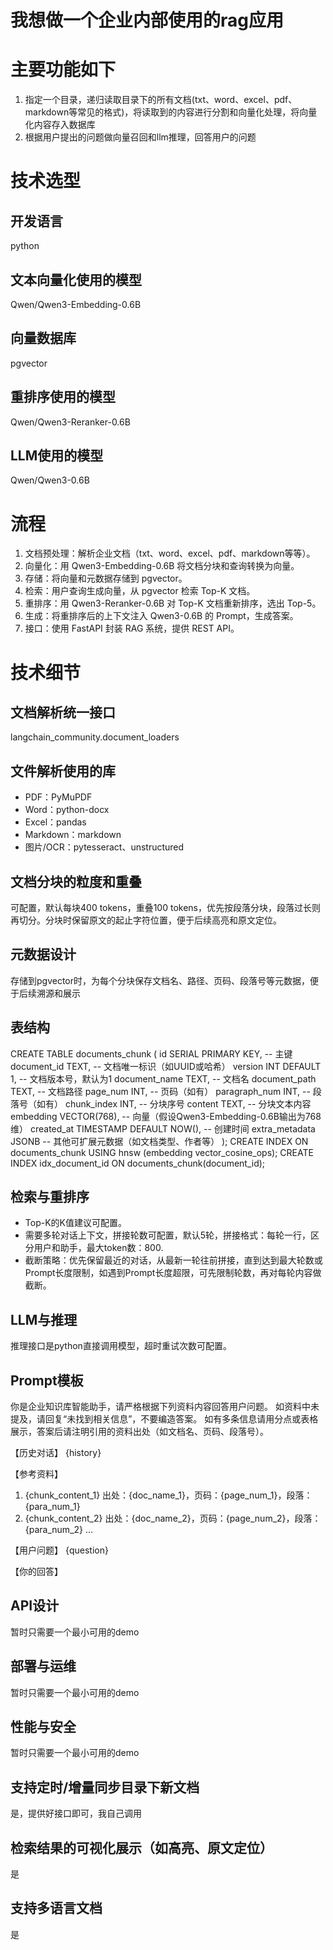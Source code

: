 <!------------------------------------------------------------------------------------
   Add Rules to this file or a short description and have Kiro refine them for you:   
-------------------------------------------------------------------------------------> 
# 我想做一个企业内部使用的rag应用  
# 主要功能如下  
1. 指定一个目录，递归读取目录下的所有文档(txt、word、excel、pdf、markdown等常见的格式)，将读取到的内容进行分割和向量化处理，将向量化内容存入数据库  
2. 根据用户提出的问题做向量召回和llm推理，回答用户的问题  

# 技术选型  
## 开发语言  
python
## 文本向量化使用的模型
Qwen/Qwen3-Embedding-0.6B
## 向量数据库
pgvector
## 重排序使用的模型
Qwen/Qwen3-Reranker-0.6B
## LLM使用的模型
Qwen/Qwen3-0.6B

# 流程
1. 文档预处理：解析企业文档（txt、word、excel、pdf、markdown等等）。
2. 向量化：用 Qwen3-Embedding-0.6B 将文档分块和查询转换为向量。
3. 存储：将向量和元数据存储到 pgvector。
4. 检索：用户查询生成向量，从 pgvector 检索 Top-K 文档。
5. 重排序：用 Qwen3-Reranker-0.6B 对 Top-K 文档重新排序，选出 Top-5。
6. 生成：将重排序后的上下文注入 Qwen3-0.6B 的 Prompt，生成答案。
7. 接口：使用 FastAPI 封装 RAG 系统，提供 REST API。

# 技术细节
## 文档解析统一接口
langchain_community.document_loaders
## 文件解析使用的库
- PDF：PyMuPDF
- Word：python-docx
- Excel：pandas
- Markdown：markdown
- 图片/OCR：pytesseract、unstructured
## 文档分块的粒度和重叠
可配置，默认每块400 tokens，重叠100 tokens，优先按段落分块，段落过长则再切分。分块时保留原文的起止字符位置，便于后续高亮和原文定位。
## 元数据设计
存储到pgvector时，为每个分块保存文档名、路径、页码、段落号等元数据，便于后续溯源和展示
## 表结构
CREATE TABLE documents_chunk (
    id SERIAL PRIMARY KEY,                -- 主键
    document_id TEXT,                     -- 文档唯一标识（如UUID或哈希）
    version INT DEFAULT 1,                -- 文档版本号，默认为1
    document_name TEXT,                   -- 文档名
    document_path TEXT,                   -- 文档路径
    page_num INT,                         -- 页码（如有）
    paragraph_num INT,                    -- 段落号（如有）
    chunk_index INT,                      -- 分块序号
    content TEXT,                         -- 分块文本内容
    embedding VECTOR(768),                -- 向量（假设Qwen3-Embedding-0.6B输出为768维）
    created_at TIMESTAMP DEFAULT NOW(),   -- 创建时间
    extra_metadata JSONB                  -- 其他可扩展元数据（如文档类型、作者等）
);
CREATE INDEX ON documents_chunk USING hnsw (embedding vector_cosine_ops);
CREATE INDEX idx_document_id ON documents_chunk(document_id);
## 检索与重排序
- Top-K的K值建议可配置。
- 需要多轮对话上下文，拼接轮数可配置，默认5轮，拼接格式：每轮一行，区分用户和助手，最大token数：800.
- 截断策略：优先保留最近的对话，从最新一轮往前拼接，直到达到最大轮数或Prompt长度限制，如遇到Prompt长度超限，可先限制轮数，再对每轮内容做截断。
## LLM与推理
推理接口是python直接调用模型，超时重试次数可配置。
## Prompt模板
你是企业知识库智能助手，请严格根据下列资料内容回答用户问题。
如资料中未提及，请回复“未找到相关信息”，不要编造答案。
如有多条信息请用分点或表格展示，答案后请注明引用的资料出处（如文档名、页码、段落号）。

【历史对话】
{history}

【参考资料】
1. {chunk_content_1}
   出处：{doc_name_1}，页码：{page_num_1}，段落：{para_num_1}
2. {chunk_content_2}
   出处：{doc_name_2}，页码：{page_num_2}，段落：{para_num_2}
...

【用户问题】
{question}

【你的回答】
## API设计
暂时只需要一个最小可用的demo
## 部署与运维
暂时只需要一个最小可用的demo
## 性能与安全
暂时只需要一个最小可用的demo
## 支持定时/增量同步目录下新文档
是，提供好接口即可，我自己调用
## 检索结果的可视化展示（如高亮、原文定位）
是
## 支持多语言文档
是